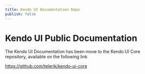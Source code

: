```yaml
---
title: Kendo UI Documentation Repo
publish: false
---
```


# Kendo UI Public Documentation

The Kendo UI Documentation has been move to the Kendo UI Core repository, available on the following link

https://github.com/telerik/kendo-ui-core